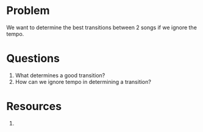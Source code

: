 # Problem

We want to determine the best transitions between 2 songs if we ignore the tempo.

# Questions
1. What determines a good transition?
2. How can we ignore tempo in determining a transition?

# Resources
1. 
